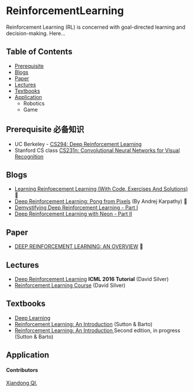 # ReinforcementLearning
Reinforcement Learning (RL) is concerned with goal-directed learning and decision-making. Here...

## Table of Contents

* [Prerequisite](#Prerequisite)
* [Blogs](#blogs)
* [Paper](#Paper)
* [Lectures](#Lectures)
* [Textbooks](#Lectures)
* [Application](#Application)
	* Robotics
	* Game	 
	
## Prerequisite 必备知识

* UC Berkeley - [CS294: Deep Reinforcement Learning](http://rll.berkeley.edu/deeprlcourse/)
* Stanford CS class [CS231n: Convolutional Neural Networks for Visual Recognition](http://cs231n.github.io)

## Blogs 

* [Learning Reinfoecement Learning (With Code, Exercises And Solutions)](http://www.wildml.com/2016/10/learning-reinforcement-learning/)  :star2:
* [Deep Reinforcement Learning: Pong from Pixels](http://karpathy.github.io/2016/05/31/rl/) (By Andrej Karpathy) :star2:
* [Demystifying Deep Reinforcement Learning - Part I](https://www.nervanasys.com/demystifying-deep-reinforcement-learning/)
* [Deep Reinforcement Learning with Neon - Part II](https://www.nervanasys.com/deep-reinforcement-learning-with-neon/)

## Paper
* [DEEP REINFORCEMENT LEARNING: AN OVERVIEW](https://arxiv.org/pdf/1701.07274.pdf/) :star2:
	
## Lectures
* [Deep Reinforcement Learning](http://techtalks.tv/talks/deep-reinforcement-learning/62360/) **ICML 2016 Tutorial** (David Silver)
* [Reinforcement Learning Course](http://www0.cs.ucl.ac.uk/staff/d.silver/web/Teaching.html) (David Silver)

## Textbooks

* [Deep Learning](http://www.deeplearningbook.org)
* [Reinforcement Learning: An Introduction](http://people.inf.elte.hu/lorincz/Files/RL_2006/SuttonBook.pdf) (Sutton & Barto)
* [Reinforcement Learning: An Introduction
](http://incompleteideas.net/sutton/book/bookdraft2016sep.pdf) Second edition, in progress (Sutton & Barto)

## Application

#### Contributors

[Xiandong QI](https://xiandong79.github.io), 
